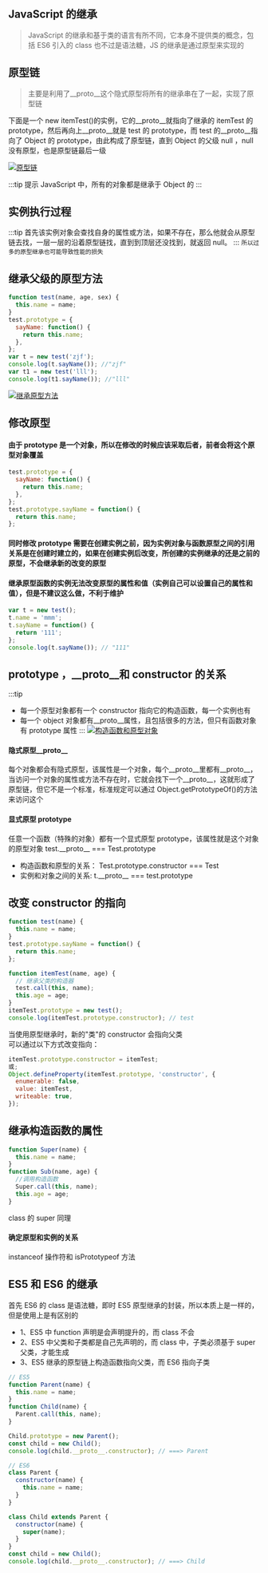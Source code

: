 ## JavaScript 的继承

> JavaScript 的继承和基于类的语言有所不同，它本身不提供类的概念，包括 ES6 引入的 class 也不过是语法糖，JS 的继承是通过原型来实现的

## 原型链

> 主要是利用了\_\_proto\_\_这个隐式原型将所有的继承串在了一起，实现了原型链

下面是一个 new itemTest()的实例，它的\_\_proto\_\_就指向了继承的 itemTest 的 prototype，然后再向上\_\_proto\_\_就是 test 的 prototype，而 test 的\_\_proto\_\_指向了 Object 的 prototype，由此构成了原型链，直到 Object 的父级 null ，null 没有原型，也是原型链最后一级

<a data-fancybox title="原型链" href="/JavaScript/原型链.png">![原型链](/JavaScript/原型链.png)</a>

:::tip 提示
JavaScript 中，所有的对象都是继承于 Object 的
:::

## 实例执行过程

:::tip
首先该实例对象会查找自身的属性或方法，如果不存在，那么他就会从原型链去找，一层一层的沿着原型链找，直到到顶层还没找到，就返回 null。
:::
`所以过多的原型继承也可能导致性能的损失`

## 继承父级的原型方法

```js
function test(name, age, sex) {
  this.name = name;
}
test.prototype = {
  sayName: function() {
    return this.name;
  },
};
var t = new test('zjf');
console.log(t.sayName()); //"zjf"
var t1 = new test('lll');
console.log(t1.sayName()); //"lll"
```

<a data-fancybox title="继承原型方法" href="/JavaScript/继承原型方法.png">![继承原型方法](/JavaScript/继承原型方法.png)</a>

## 修改原型

#### 由于 prototype 是一个对象，所以在修改的时候应该采取后者，前者会将这个原型对象覆盖

```js
test.prototype = {
  sayName: function() {
    return this.name;
  },
};
test.prototype.sayName = function() {
  return this.name;
};
```

#### 同时**修改 prototype 需要在创建实例之前**，因为实例对象与函数原型之间的引用关系是在创建时建立的，如果在创建实例后改变，所创建的实例继承的还是之前的原型，不会继承新的改变的原型

#### 继承原型函数的实例无法改变原型的属性和值（实例自己可以设置自己的属性和值），但是不建议这么做，不利于维护

```js
var t = new test();
t.name = 'mmm';
t.sayName = function() {
  return '111';
};
console.log(t.sayName()); // "111"
```

## prototype ，\_\_proto\_\_和 constructor 的关系

:::tip

- 每一个原型对象都有一个 constructor 指向它的构造函数，每一个实例也有
- 每一个 object 对象都有\_\_proto\_\_属性，且包括很多的方法，但只有函数对象有 prototype 属性
  :::
  <a data-fancybox title="构造函数和原型对象" href="/JavaScript/构造函数和原型对象.png">![构造函数和原型对象](/JavaScript/构造函数和原型对象.png)</a>

#### 隐式原型\_\_proto\_\_

每个对象都会有隐式原型，该属性是一个对象，每个\_\_proto\_\_里都有\_\_proto\_\_，当访问一个对象的属性或方法不存在时，它就会找下一个\_\_proto\_\_，这就形成了原型链，但它不是一个标准，标准规定可以通过 Object.getPrototypeOf()的方法来访问这个

#### 显式原型 prototype

任意一个函数（特殊的对象）都有一个显式原型 prototype，该属性就是这个对象的原型对象
test.\_\_proto\_\_ === Test.prototype

- 构造函数和原型的关系：
  Test.prototype.constructor === Test
- 实例和对象之间的关系: t.\_\_proto\_\_ === test.prototype

## 改变 constructor 的指向

```js
function test(name) {
  this.name = name;
}
test.prototype.sayName = function() {
  return this.name;
};

function itemTest(name, age) {
  // 继承父类的构造器
  test.call(this, name);
  this.age = age;
}
itemTest.prototype = new test();
console.log(itemTest.prototype.constructor); // test
```

当使用原型继承时，新的"类"的 constructor 会指向父类  
可以通过以下方式改变指向：

```js
itemTest.prototype.constructor = itemTest;
或;
Object.defineProperty(itemTest.prototype, 'constructor', {
  enumerable: false,
  value: itemTest,
  writeable: true,
});
```

## 继承构造函数的属性

```js
function Super(name) {
  this.name = name;
}
function Sub(name, age) {
  //调用构造函数
  Super.call(this, name);
  this.age = age;
}
```

class 的 super 同理

#### 确定原型和实例的关系

instanceof 操作符和 isPrototypeof 方法

## ES5 和 ES6 的继承

首先 ES6 的 class 是语法糖，即时 ES5 原型继承的封装，所以本质上是一样的，但是使用上是有区别的

- 1、ES5 中 function 声明是会声明提升的，而 class 不会
- 2、ES5 中父类和子类都是自己先声明的，而 class 中，子类必须基于 super 父类，才能生成
- 3、ES5 继承的原型链上构造函数指向父类，而 ES6 指向子类

```js
// ES5
function Parent(name) {
  this.name = name;
}
function Child(name) {
  Parent.call(this, name);
}

Child.prototype = new Parent();
const child = new Child();
console.log(child.__proto__.constructor); // ===> Parent
```

```js
// ES6
class Parent {
  constructor(name) {
    this.name = name;
  }
}

class Child extends Parent {
  constructor(name) {
    super(name);
  }
}
const child = new Child();
console.log(child.__proto__.constructor); // ===> Child
```
